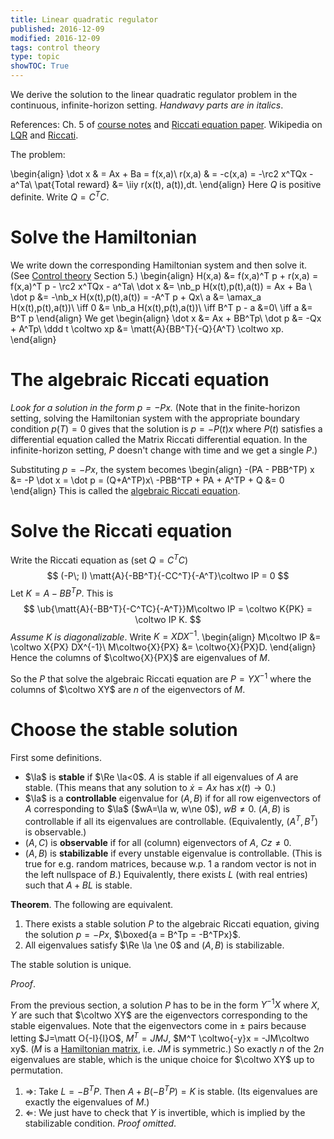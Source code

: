```yaml
---
title: Linear quadratic regulator
published: 2016-12-09
modified: 2016-12-09
tags: control theory
type: topic
showTOC: True
---
```


We derive the solution to the linear quadratic regulator problem in the continuous, infinite-horizon setting. *Handwavy parts are in italics*. 

References: Ch. 5 of [course notes](https://math.berkeley.edu/~evans/control.course.pdf) and [Riccati equation paper](http://www.kybernetika.cz/content/1973/1/42/paper.pdf). Wikipedia on [LQR](https://en.wikipedia.org/wiki/Linear%E2%80%93quadratic_regulator) and [Riccati](https://en.wikipedia.org/wiki/Algebraic_Riccati_equation).

The problem:

\begin{align}
\dot x & = Ax + Ba = f(x,a)\\
r(x,a) & = -c(x,a) = -\rc2 x^TQx - a^Ta\\
\pat{Total reward} &= \iiy r(x(t), a(t))\,dt.
\end{align}
Here $Q$ is positive definite. Write $Q=C^TC$.

# Solve the Hamiltonian

We write down the corresponding Hamiltonian system and then solve it. (See [Control theory](control_theory.html) Section 5.)
\begin{align}
H(x,a) &= f(x,a)^T p + r(x,a) = f(x,a)^T p - \rc2 x^TQx - a^Ta\\
\dot x &= \nb_p H(x(t),p(t),a(t)) = Ax + Ba \\
\dot p &= -\nb_x H(x(t),p(t),a(t)) = -A^T p + Qx\\
a &= \amax_a H(x(t),p(t),a(t))\\
\iff 0 &= \nb_a H(x(t),p(t),a(t))\\
\iff B^T p - a &=0\\
\iff a &= B^T p
\end{align}
We get
\begin{align}
\dot x &= Ax + BB^Tp\\
\dot p &= -Qx + A^Tp\\
\ddd t \coltwo xp &= \matt{A}{BB^T}{-Q}{A^T} \coltwo xp.
\end{align}

# The algebraic Riccati equation

*Look for a solution in the form $p=-Px$.* (Note that in the finite-horizon setting, solving the Hamiltonian system with the appropriate boundary condition $p(T)=0$ gives that the solution is $p=-P(t)x$ where $P(t)$ satisfies a differential equation called the Matrix Riccati differential equation. In the infinite-horizon setting, $P$ doesn't change with time and we get a single $P$.)

Substituting $p=-Px$, the system becomes 
\begin{align}
-(PA - PBB^TP) x &= -P \dot x = \dot p = (Q+A^TP)x\\
-PBB^TP + PA + A^TP + Q &= 0 
\end{align}
This is called the [algebraic Riccati equation](https://en.wikipedia.org/wiki/Algebraic_Riccati_equation).

# Solve the Riccati equation

Write the Riccati equation as (set $Q=C^TC$)
$$
(-P\; I) \matt{A}{-BB^T}{-CC^T}{-A^T}\coltwo IP = 0
$$
Let $K=A-BB^TP$. This is
$$
\ub{\matt{A}{-BB^T}{-C^TC}{-A^T}}M\coltwo IP = \coltwo K{PK} = \coltwo IP K.
$$
*Assume $K$ is diagonalizable*. Write $K=XDX^{-1}$. 
\begin{align}
M\coltwo IP &= \coltwo X{PX} DX^{-1}\\
M\coltwo{X}{PX} &= \coltwo{X}{PX}D.
\end{align}
Hence the columns of $\coltwo{X}{PX}$ are eigenvalues of $M$.

So the $P$ that solve the algebraic Riccati equation are $P=YX^{-1}$ where the columns of $\coltwo XY$ are $n$ of the eigenvectors of $M$.

# Choose the stable solution

First some definitions.

* $\la$ is **stable** if $\Re \la<0$. $A$ is stable if all eigenvalues of $A$ are stable. (This means that any solution to $\dot x = Ax$ has $x(t)\to 0$.)
* $\la$ is a **controllable** eigenvalue for $(A,B)$ if for all row eigenvectors of $A$ corresponding to $\la$ ($wA=\la w, w\ne 0$), $wB\ne 0$. $(A,B)$ is controllable if all its eigenvalues are controllable. (Equivalently, $(A^T,B^T)$ is observable.)
* $(A,C)$ is **observable** if for all (column) eigenvectors of $A$, $Cz\ne 0$.
* $(A,B)$ is **stabilizable** if every unstable eigenvalue is controllable. (This is true for e.g. random matrices, because w.p. 1 a random vector is not in the left nullspace of $B$.) Equivalently, there exists $L$ (with real entries) such that $A+BL$ is stable.

**Theorem**. The following are equivalent.

1. There exists a stable solution $P$ to the algebraic Riccati equation, giving the solution $p = -Px$, $\boxed{a = B^Tp = -B^TPx}$.
2. All eigenvalues satisfy $\Re \la \ne 0$ and $(A,B)$  is stabilizable.

The stable solution is unique.

*Proof*. 

From the previous section, a solution $P$ has to be in the form $Y^{-1}X$ where $X, Y$ are such that $\coltwo XY$ are the eigenvectors corresponding to the stable eigenvalues. Note that the eigenvectors come in $\pm$ pairs because letting $J=\matt O{-I}{I}O$, $M^T = J M J$, $M^T \coltwo{-y}x = -JM\coltwo xy$. ($M$ is a [Hamiltonian matrix](https://en.wikipedia.org/wiki/Hamiltonian_matrix), i.e. $JM$ is symmetric.) So exactly $n$ of the $2n$ eigenvalues are stable, which is the unique choice for $\coltwo XY$ up to permutation.

1. $\Rightarrow$:  Take $L=-B^TP$. Then $A+B(-B^TP)=K$ is stable. (Its eigenvalues are exactly the eigenvalues of $M$.)
2. $\Leftarrow$: We just have to check that $Y$ is invertible, which is implied by the stabilizable condition. *Proof omitted*.

